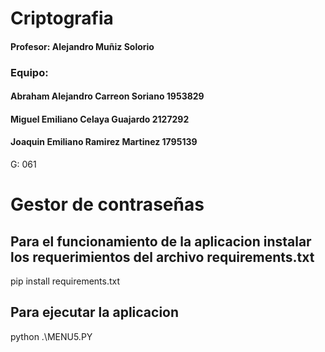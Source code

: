 # Criptografia
#### Profesor: Alejandro Muñiz Solorio  
### Equipo:
#### Abraham Alejandro Carreon Soriano 1953829
#### Miguel Emiliano Celaya Guajardo 2127292
#### Joaquin Emiliano Ramirez Martinez 1795139 

G: 061

# Gestor de contraseñas
## Para el funcionamiento de la aplicacion instalar los requerimientos del archivo requirements.txt
pip install requirements.txt

## Para ejecutar la aplicacion 
python .\MENU5.PY
